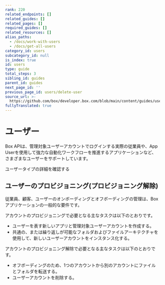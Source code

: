 ```yaml
---
rank: 220
related_endpoints: []
related_guides: []
related_pages: []
required_guides: []
related_resources: []
alias_paths:
  - /docs/work-with-users
  - /docs/get-all-users
category_id: users
subcategory_id: null
is_index: true
id: users
type: guide
total_steps: 3
sibling_id: guides
parent_id: guides
next_page_id: ''
previous_page_id: users/delete-user
source_url: >-
  https://github.com/box/developer.box.com/blob/main/content/guides/users/index.md
fullyTranslated: true
---
```

# ユーザー

Box APIは、管理対象ユーザーアカウントでログインする実際の従業員や、App Userを使用して強力な自動化ワークフローを推進するアプリケーションなど、さまざまなユーザーをサポートしています。

<CTA to="g://authentication/user-types">

ユーザータイプの詳細を確認する

</CTA>

## ユーザーのプロビジョニング(プロビジョニング解除)

従業員、顧客、ユーザーのオンボーディングとオフボーディングの管理は、Boxアプリケーションの一般的な要件です。

アカウントのプロビジョニングで必要となる主なタスクは以下のとおりです。

* ユーザーを表す新しいアプリと管理対象ユーザーアカウントを作成する。
* 共通の、または繰り返しが可能なフォルダおよびファイルアーキテクチャを使用して、新しいユーザーアカウントをインスタンス化する。

アカウントのプロビジョニング解除で必要となる主なタスクは以下のとおりです。

* オフボーディングのため、1つのアカウントから別のアカウントにファイルとフォルダを転送する。
* ユーザーアカウントを削除する。
